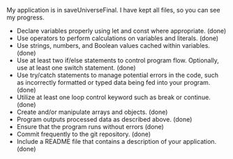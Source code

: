 My application is in saveUniverseFinal.
I have kept all files, so you can see my progress.

- Declare variables properly using let and const where appropriate. (done)
- Use operators to perform calculations on variables and literals. (done)
- Use strings, numbers, and Boolean values cached within variables. (done)
- Use at least two if/else statements to control program flow. Optionally, use at least one switch statement. (done)
- Use try/catch statements to manage potential errors in the code, such as incorrectly formatted or typed data being fed into your program. (done)
- Utilize at least one loop control keyword such as break or continue. (done)
- Create and/or manipulate arrays and objects. (done)
- Program outputs processed data as described above. (done)
- Ensure that the program runs without errors (done)
- Commit frequently to the git repository. (done)
- Include a README file that contains a description of your application. (done)